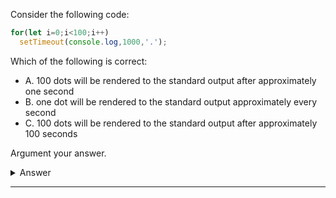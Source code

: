 Consider the following code:

```javascript
for(let i=0;i<100;i++)
  setTimeout(console.log,1000,'.');
```

Which of the following is correct:
- A. 100 dots will be rendered to the standard output after approximately one second
- B. one dot will be rendered to the standard output approximately every second
- C. 100 dots will be rendered to the standard output after approximately 100 seconds

Argument your answer.

<details>
  <summary>Answer</summary>
  Topic: asynchronicity

  A. is correct. 
  
  *Explanation*
  `setTimeout` is asynchronous code. This means the javascript interpreter doesn't wait than its execution finishes to move forward with the loop.

</details>

---
